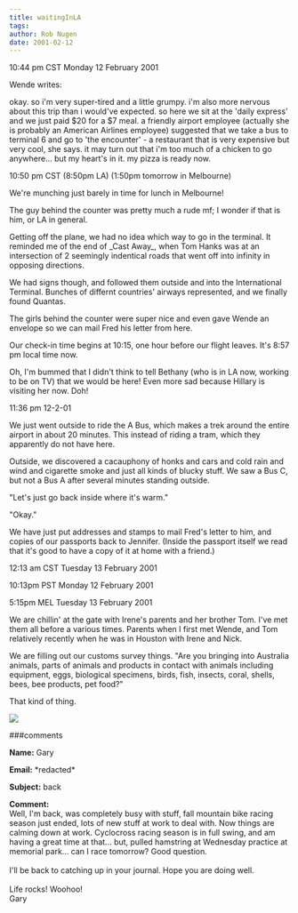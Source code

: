 ```yaml
---
title: waitingInLA
tags: 
author: Rob Nugen
date: 2001-02-12
---
```


<p class=date>10:44 pm CST Monday 12 February 2001</p>

<p>Wende writes:</p>

<p class=message>okay.  so i'm very super-tired and a
little grumpy.   i'm also more nervous about this trip
than i would've expected.  so here we sit at the
'daily express' and we just paid $20 for a $7 meal.  a
friendly airport employee (actually she is probably an
American Airlines employee) suggested that we take a
bus to terminal 6 and go to 'the encounter' - a
restaurant that is very expensive but very cool, she
says.  it may turn out that i'm too much of a chicken
to go anywhere...  but my heart's in it.  my pizza is
ready now.</p>

<p class=date>10:50 pm CST (8:50pm LA) (1:50pm
tomorrow in Melbourne)</p>

<p>We're munching just barely in time for lunch in
Melbourne!</p>

<p>The guy behind the counter was pretty much a rude
mf; I wonder if that is him, or LA in general.</p>

<p>Getting off the plane, we had no idea which way to
go in the terminal.  It reminded me of the end of
_Cast Away_, when Tom Hanks was at an intersection of
2 seemingly indentical roads that went off into
infinity in opposing directions.</p>

<p>We had signs though, and followed them outside and
into the International Terminal.  Bunches of differnt
countries' airways represented, and we finally found
Quantas.</p>

<p>The girls behind the counter were super nice and
even gave Wende an envelope so we can mail Fred his
letter from here.</p>

<p>Our check-in time begins at 10:15, one hour before
our flight leaves.  It's 8:57 pm local time now.</p>

<p>Oh, I'm bummed that I didn't think to tell Bethany
(who is in LA now, working to be on TV) that we would
be here!  Even more sad because Hillary is visiting
her now.  Doh!</p>

<p class=date>11:36 pm 12-2-01</p>

<p>We just went outside to ride the A Bus, which makes
a trek around the entire airport in about 20 minutes. 
This instead of riding a tram, which they apparently
do not have here.</p>

<p>Outside, we discovered a cacauphony of honks and
cars and cold rain and wind and cigarette smoke and
just all kinds of blucky stuff.  We saw a Bus C, but
not a Bus A after several minutes standing
outside.</p>

<p>"Let's just go back inside where it's warm."</p>

<p>"Okay."</p>

<p>We have just put addresses and stamps to mail
Fred's letter to him, and copies of our passports back
to Jennifer.  (Inside the passport itself we read that
it's good to have a copy of it at home with a
friend.)</p>

<p class=date>12:13 am CST Tuesday 13 February
2001</p>

<p class=date>10:13pm PST Monday 12 February 2001</p>

<p class=date>5:15pm MEL Tuesday 13 February 2001</p>

<p>We are chillin' at the gate with Irene's parents
and her brother Tom.  I've met them all before a
various times.  Parents when I first met Wende, and
Tom relatively recently when he was in Houston with
Irene and Nick.</p>

<p>We are filling out our customs survey things.  "Are
you bringing into Australia animals, parts of animals
and products in contact with animals including
equipment, eggs, biological specimens, birds, fish,
insects, coral, shells, bees, bee products, pet
food?"</p>

<p>That kind of thing.</p>

<p><img src="/images/rob/wL-ROB.gif"/></p>

###comments


<p><b>Name:</b> Gary

<p><b>Email:</b> *redacted*

<p><b>Subject:</b> back

<p><b>Comment:</b>
<br>Well, I'm back, was completely busy with stuff, fall mountain bike racing season just ended, lots of new stuff at work to deal with.  Now things are calming down at work.  Cyclocross racing season is in full swing, and am having a great time at that... but, pulled hamstring at Wednesday practice at memorial park... can I race tomorrow?  Good question.<br>
<br>
I'll be back to catching up in your journal.  Hope you are doing well.<br>
<br>
Life rocks! Woohoo!<br>
Gary

